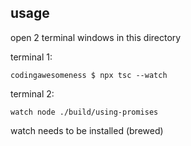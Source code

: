 ## usage

open 2 terminal windows in this directory

terminal 1:

`codingawesomeness $ npx tsc --watch`

terminal 2:

`watch node ./build/using-promises`

watch needs to be installed (brewed)
